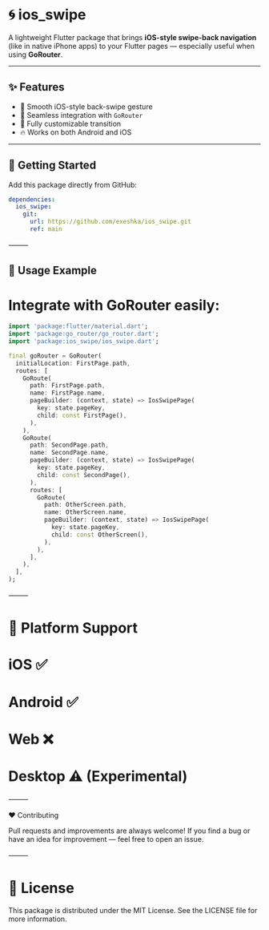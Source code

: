 
# 🌀 ios_swipe

A lightweight Flutter package that brings **iOS-style swipe-back navigation** (like in native iPhone apps) to your Flutter pages — especially useful when using **GoRouter**.

---

## ✨ Features

- 🧭 Smooth iOS-style back-swipe gesture  
- 💫 Seamless integration with `GoRouter`  
- 🧱 Fully customizable transition  
- 🔥 Works on both Android and iOS  

---

## 🚀 Getting Started

Add this package directly from GitHub:

```yaml
dependencies:
  ios_swipe:
    git:
      url: https://github.com/exeshka/ios_swipe.git
      ref: main
```

⸻

## 🧩 Usage Example

# Integrate with GoRouter easily:
```dart
import 'package:flutter/material.dart';
import 'package:go_router/go_router.dart';
import 'package:ios_swipe/ios_swipe.dart';

final goRouter = GoRouter(
  initialLocation: FirstPage.path,
  routes: [
    GoRoute(
      path: FirstPage.path,
      name: FirstPage.name,
      pageBuilder: (context, state) => IosSwipePage(
        key: state.pageKey,
        child: const FirstPage(),
      ),
    ),
    GoRoute(
      path: SecondPage.path,
      name: SecondPage.name,
      pageBuilder: (context, state) => IosSwipePage(
        key: state.pageKey,
        child: const SecondPage(),
      ),
      routes: [
        GoRoute(
          path: OtherScreen.path,
          name: OtherScreen.name,
          pageBuilder: (context, state) => IosSwipePage(
            key: state.pageKey,
            child: const OtherScreen(),
          ),
        ),
      ],
    ),
  ],
);
```
⸻

# 📱 Platform Support

# iOS	✅
# Android	✅
# Web	❌
# Desktop	⚠️ (Experimental)


⸻

❤️ Contributing

Pull requests and improvements are always welcome!
If you find a bug or have an idea for improvement — feel free to open an issue.

⸻

# 📄 License

This package is distributed under the MIT License.
See the LICENSE file for more information.
